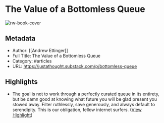 # The Value of a Bottomless Queue

![rw-book-cover](https://substackcdn.com/image/fetch/w_1200,h_600,c_fill,f_jpg,q_auto:good,fl_progressive:steep,g_auto/https%3A%2F%2Fbucketeer-e05bbc84-baa3-437e-9518-adb32be77984.s3.amazonaws.com%2Fpublic%2Fimages%2Fc88faa19-aec2-4f0b-8a0d-7eca790ff652_534x534.png)

## Metadata
- Author: [[Andrew Ettinger]]
- Full Title: The Value of a Bottomless Queue
- Category: #articles
- URL: https://justathought.substack.com/p/bottomless-queue

## Highlights
- The goal is not to work through a perfectly curated queue in its entirety, but be damn good at knowing what future you will be glad present you stowed away. Filter ruthlessly, save generously, and always default to serendipity. This is our obligation, fellow internet surfers. ([View Highlight](https://read.readwise.io/read/01h1dcend31egvhdkdx3bk6jna))
